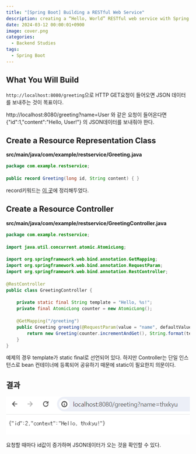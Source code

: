 ```yaml
---
title: "[Spring Boot] Building a RESTful Web Service"
description: creating a “Hello, World” RESTful web service with Spring
date: 2024-03-12 00:00:01+0900
image: cover.png
categories:
  - Backend Studies
tags:
  - Spring Boot
---
```


## What You Will Build

`http://localhost:8080/greeting`으로 HTTP GET요청이 들어오면 JSON 데이터를 보내주는 것이 목표이다.

http://localhost:8080/greeting?name=User 와 같은 요청이 들어온다면  
{"id":1,"content":"Hello, User!"} 의 JSON데이터를 보내줘야 한다.

## Create a Resource Representation Class

**src/main/java/com/example/restservice/Greeting.java**

```Java
package com.example.restservice;

public record Greeting(long id, String content) { }
```

record키워드는 [이 곳](https://skay138.github.io/p/java-record-키워드/)에 정리해두었다.

## Create a Resource Controller

**src/main/java/com/example/restservice/GreetingController.java**

```Java
package com.example.restservice;

import java.util.concurrent.atomic.AtomicLong;

import org.springframework.web.bind.annotation.GetMapping;
import org.springframework.web.bind.annotation.RequestParam;
import org.springframework.web.bind.annotation.RestController;

@RestController
public class GreetingController {

	private static final String template = "Hello, %s!";
	private final AtomicLong counter = new AtomicLong();

	@GetMapping("/greeting")
	public Greeting greeting(@RequestParam(value = "name", defaultValue = "World") String name) {
		return new Greeting(counter.incrementAndGet(), String.format(template, name));
	}
}
```

예제의 경우 template가 static final로 선언되어 있다. 하지만 Controller는 단일 인스턴스로 bean 컨테이너에 등록되어 공유하기 때문에 static이 필요한지 의문이다.

## 결과

![실행 화면](image.png)

요청할 때마다 id값이 증가하며 JSON데이터가 오는 것을 확인할 수 있다.
